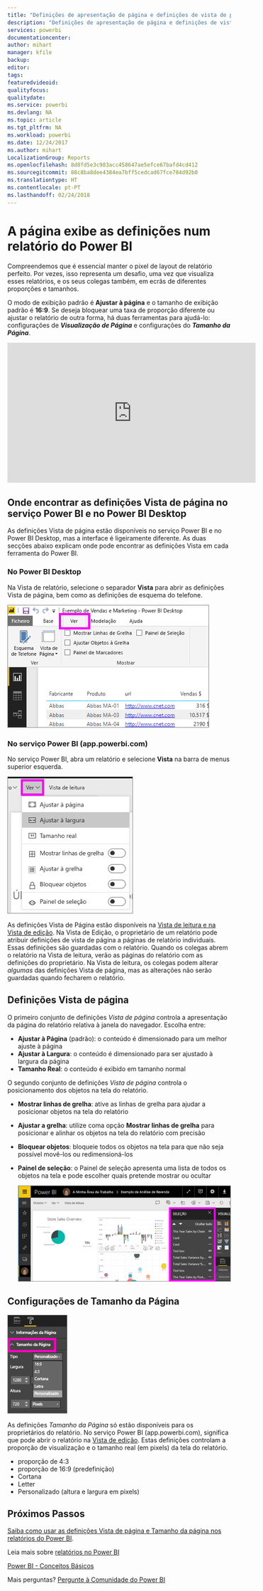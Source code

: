 ```yaml
---
title: "Definições de apresentação de página e definições de vista de página num relatório"
description: "Definições de apresentação de página e definições de vista de página num relatório"
services: powerbi
documentationcenter: 
author: mihart
manager: kfile
backup: 
editor: 
tags: 
featuredvideoid: 
qualityfocus: 
qualitydate: 
ms.service: powerbi
ms.devlang: NA
ms.topic: article
ms.tgt_pltfrm: NA
ms.workload: powerbi
ms.date: 12/24/2017
ms.author: mihart
LocalizationGroup: Reports
ms.openlocfilehash: 8d8fd5e3c983acc458647ae5efce67bafd4cd412
ms.sourcegitcommit: 88c8ba8dee4384ea7bff5cedcad67fce784d92b0
ms.translationtype: HT
ms.contentlocale: pt-PT
ms.lasthandoff: 02/24/2018
---
```

# <a name="page-display-settings-in-a-power-bi-report"></a>A página exibe as definições num relatório do Power BI
Compreendemos que é essencial manter o pixel de layout de relatório perfeito. Por vezes, isso representa um desafio, uma vez que visualiza esses relatórios, e os seus colegas também, em ecrãs de diferentes proporções e tamanhos. 

O modo de exibição padrão é **Ajustar à página** e o tamanho de exibição padrão é **16:9**. Se deseja bloquear uma taxa de proporção diferente ou ajustar o relatório de outra forma, há duas ferramentas para ajudá-lo: configurações de ***Visualização de Página*** e configurações do ***Tamanho da Página***.

<iframe width="560" height="315" src="https://www.youtube.com/embed/5tg-OXzxe2g" frameborder="0" allowfullscreen></iframe>


## <a name="where-to-find-page-view-settings-in-power-bi-service-and-power-bi-desktop"></a>Onde encontrar as definições Vista de página no serviço Power BI e no Power BI Desktop
As definições Vista de página estão disponíveis no serviço Power BI e no Power BI Desktop, mas a interface é ligeiramente diferente. As duas secções abaixo explicam onde pode encontrar as definições Vista em cada ferramenta do Power BI.

### <a name="in-power-bi-desktop"></a>No Power BI Desktop
Na Vista de relatório, selecione o separador **Vista** para abrir as definições Vista de página, bem como as definições de esquema do telefone.

  ![painel de seleção](media/power-bi-report-display-settings/power-bi-desktop-view-settings.png)

### <a name="in-power-bi-service-apppowerbicom"></a>No serviço Power BI (app.powerbi.com)
No serviço Power BI, abra um relatório e selecione **Vista** na barra de menus superior esquerda.

![](media/power-bi-report-display-settings/power-bi-change-page-view.png)

As definições Vista de Página estão disponíveis na [Vista de leitura e na Vista de edição](service-reading-view-and-editing-view.md). Na Vista de Edição, o proprietário de um relatório pode atribuir definições de vista de página a páginas de relatório individuais. Essas definições são guardadas com o relatório. Quando os colegas abrem o relatório na Vista de leitura, verão as páginas do relatório com as definições do proprietário.  Na Vista de leitura, os colegas podem alterar *algumas* das definições Vista de página, mas as alterações não serão guardadas quando fecharem o relatório.

##    <a name="page-view-settings"></a>Definições Vista de página
O primeiro conjunto de definições *Vista de página* controla a apresentação da página do relatório relativa à janela do navegador.  Escolha entre:

* **Ajustar à Página** (padrão): o conteúdo é dimensionado para um melhor ajuste à página
* **Ajustar à Largura**: o conteúdo é dimensionado para ser ajustado à largura da página
* **Tamanho Real**: o conteúdo é exibido em tamanho normal

O segundo conjunto de definições *Vista de página* controla o posicionamento dos objetos na tela do relatório.

* **Mostrar linhas de grelha**: ative as linhas de grelha para ajudar a posicionar objetos na tela do relatório
* **Ajustar a grelha**: utilize coma opção **Mostrar linhas de grelha** para posicionar e alinhar os objetos na tela do relatório com precisão 
* **Bloquear objetos**: bloqueie todos os objetos na tela para que não seja possível movê-los ou redimensioná-los
* **Painel de seleção**: o Painel de seleção apresenta uma lista de todos os objetos na tela e pode escolher quais pretende mostrar ou ocultar

    ![painel de seleção](media/power-bi-report-display-settings/power-bi-selection-pane.png)



## <a name="page-size-settings"></a>Configurações de Tamanho da Página
![](media/power-bi-report-display-settings/power-bi--page-size.png)

As definições *Tamanho da Página* só estão disponíveis para os proprietários do relatório. No serviço Power BI (app.powerbi.com), significa que pode abrir o relatório na [Vista de edição](service-reading-view-and-editing-view.md). Estas definições controlam a proporção de visualização e o tamanho real (em pixels) da tela do relatório.   

* proporção de 4:3
* proporção de 16:9 (predefinição)
* Cortana
* Letter
* Personalizado (altura e largura em pixels)

## <a name="next-steps"></a>Próximos Passos
[Saiba como usar as definições Vista de página e Tamanho da página nos relatórios do Power BI](power-bi-change-report-display-settings.md).

Leia mais sobre [relatórios no Power BI](service-reports.md)

[Power BI - Conceitos Básicos](service-basic-concepts.md)

Mais perguntas? [Pergunte à Comunidade do Power BI](http://community.powerbi.com/)

